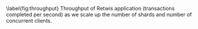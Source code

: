 \label{fig:throughput}
Throughput of Retwis application (transactions completed per second) as we scale up the number of shards and number of concurrent clients.